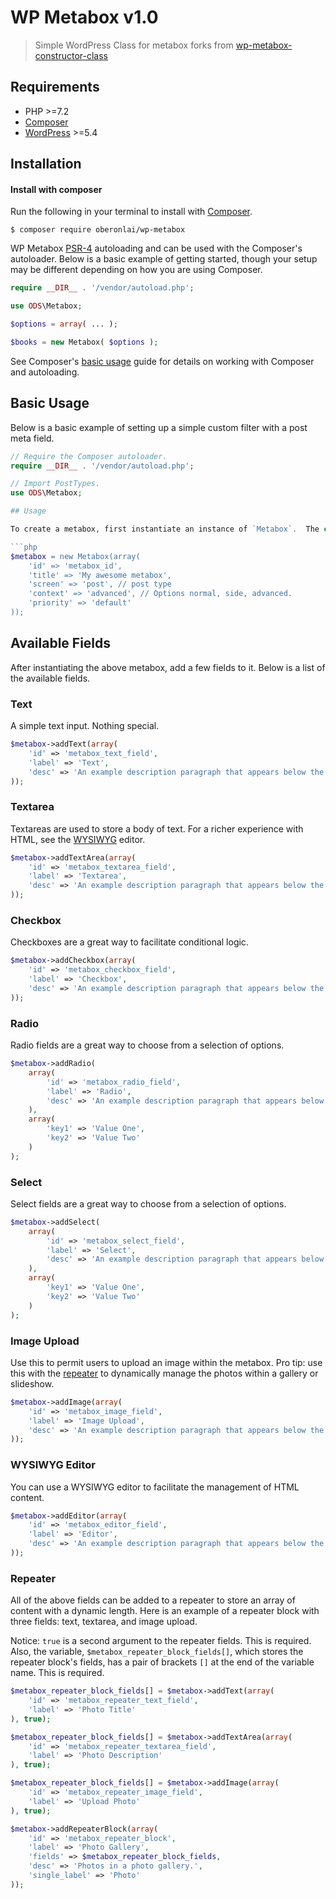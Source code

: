 # WP Metabox v1.0

> Simple WordPress Class for metabox forks from [wp-metabox-constructor-class](https://github.com/MatthewKosloski/wp-metabox-constructor-class) 

## Requirements

* PHP >=7.2
* [Composer](https://getcomposer.org/)
* [WordPress](https://wordpress.org) >=5.4

## Installation

#### Install with composer

Run the following in your terminal to install with [Composer](https://getcomposer.org/).

```
$ composer require oberonlai/wp-metabox
```

WP Metabox [PSR-4](https://www.php-fig.org/psr/psr-4/) autoloading and can be used with the Composer's autoloader. Below is a basic example of getting started, though your setup may be different depending on how you are using Composer.

```php
require __DIR__ . '/vendor/autoload.php';

use ODS\Metabox;

$options = array( ... );

$books = new Metabox( $options );

```

See Composer's [basic usage](https://getcomposer.org/doc/01-basic-usage.md#autoloading) guide for details on working with Composer and autoloading.

## Basic Usage

Below is a basic example of setting up a simple custom filter with a post meta field.

```php
// Require the Composer autoloader.
require __DIR__ . '/vendor/autoload.php';

// Import PostTypes.
use ODS\Metabox;

## Usage

To create a metabox, first instantiate an instance of `Metabox`.  The class takes one argument, which is an associative array.  The keys to the array are similar to the arguments provided to the [add_meta_box](https://developer.wordpress.org/reference/functions/add_meta_box/) WordPress function; however, you don't provide `callback` or `callback_args`.

```php
$metabox = new Metabox(array(
	'id' => 'metabox_id',
	'title' => 'My awesome metabox',
	'screen' => 'post', // post type
	'context' => 'advanced', // Options normal, side, advanced.
	'priority' => 'default'
));
```

## Available Fields

After instantiating the above metabox, add a few fields to it.  Below is a list of the available fields. 

### Text

A simple text input.  Nothing special.

```php
$metabox->addText(array(
	'id' => 'metabox_text_field',
	'label' => 'Text',
	'desc' => 'An example description paragraph that appears below the label.'
));
```

### Textarea

Textareas are used to store a body of text.  For a richer experience with HTML, see the [WYSIWYG](https://github.com/MatthewKosloski/wp-metabox-constructor-class#wysiwyg-editor) editor.

```php
$metabox->addTextArea(array(
	'id' => 'metabox_textarea_field',
	'label' => 'Textarea',
	'desc' => 'An example description paragraph that appears below the label.'
));
```

### Checkbox

Checkboxes are a great way to facilitate conditional logic.

```php
$metabox->addCheckbox(array(
	'id' => 'metabox_checkbox_field',
	'label' => 'Checkbox',
	'desc' => 'An example description paragraph that appears below the label.'
));
```

### Radio

Radio fields are a great way to choose from a selection of options.

```php
$metabox->addRadio(
	array(
		'id' => 'metabox_radio_field',
		'label' => 'Radio',
		'desc' => 'An example description paragraph that appears below the label.',
	),
	array(
		'key1' => 'Value One',
		'key2' => 'Value Two'
	)
);
```

### Select

Select fields are a great way to choose from a selection of options.

```php
$metabox->addSelect(
	array(
		'id' => 'metabox_select_field',
		'label' => 'Select',
		'desc' => 'An example description paragraph that appears below the label.',
	),
	array(
		'key1' => 'Value One',
		'key2' => 'Value Two'
	)
);
```

### Image Upload

Use this to permit users to upload an image within the metabox.  Pro tip: use this with the [repeater](https://github.com/MatthewKosloski/wp-metabox-constructor-class#repeater) to dynamically manage the photos within a gallery or slideshow.

```php
$metabox->addImage(array(
	'id' => 'metabox_image_field',
	'label' => 'Image Upload',
	'desc' => 'An example description paragraph that appears below the label.'
));
```

### WYSIWYG Editor

You can use a WYSIWYG editor to facilitate the management of HTML content.

```php
$metabox->addEditor(array(
	'id' => 'metabox_editor_field',
	'label' => 'Editor',
	'desc' => 'An example description paragraph that appears below the label.'
));
```

### Repeater

All of the above fields can be added to a repeater to store an array of content with a dynamic length.  Here is an example of a repeater block with three fields: text, textarea, and image upload.

Notice:  `true` is a second argument to the repeater fields.  This is required.  Also, the variable, `$metabox_repeater_block_fields[]`, which stores the repeater block's fields, has a pair of brackets `[]` at the end of the variable name.  This is required. 

```php
$metabox_repeater_block_fields[] = $metabox->addText(array(
	'id' => 'metabox_repeater_text_field',
	'label' => 'Photo Title'
), true);

$metabox_repeater_block_fields[] = $metabox->addTextArea(array(
	'id' => 'metabox_repeater_textarea_field',
	'label' => 'Photo Description'
), true);

$metabox_repeater_block_fields[] = $metabox->addImage(array(
	'id' => 'metabox_repeater_image_field',
	'label' => 'Upload Photo'
), true);

$metabox->addRepeaterBlock(array(
	'id' => 'metabox_repeater_block',
	'label' => 'Photo Gallery',
	'fields' => $metabox_repeater_block_fields,
	'desc' => 'Photos in a photo gallery.',
	'single_label' => 'Photo'
));
```
